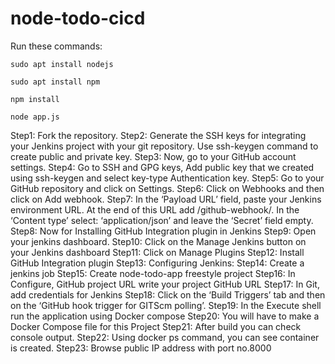 # node-todo-cicd

Run these commands:


`sudo apt install nodejs`


`sudo apt install npm`


`npm install`

`node app.js`

Step1: Fork the repository. Step2: Generate the SSH keys for integrating your Jenkins project with your git repository. Use ssh-keygen command to create public and private key. Step3: Now, go to your GitHub account settings. Step4: Go to SSH and GPG keys, Add public key that we created using ssh-keygen and select key-type Authentication key. Step5: Go to your GitHub repository and click on Settings. Step6: Click on Webhooks and then click on Add webhook. Step7: In the ‘Payload URL’ field, paste your Jenkins environment URL. At the end of this URL add /github-webhook/. In the ‘Content type’ select: ‘application/json’ and leave the ‘Secret’ field empty. Step8: Now for Installing GitHub Integration plugin in Jenkins Step9: Open your jenkins dashboard. Step10: Click on the Manage Jenkins button on your Jenkins dashboard Step11: Click on Manage Plugins Step12: Install GitHub Integration plugin Step13: Configuring Jenkins: Step14: Create a jenkins job Step15: Create node-todo-app freestyle project Step16: In Configure, GitHub project URL write your project GitHub URL Step17: In Git, add credentials for Jenkins Step18: Click on the ‘Build Triggers’ tab and then on the ‘GitHub hook trigger for GITScm polling’. Step19: In the Execute shell run the application using Docker compose Step20: You will have to make a Docker Compose file for this Project Step21: After build you can check console output. Step22: Using docker ps command, you can see container is created. Step23: Browse public IP address with port no.8000

